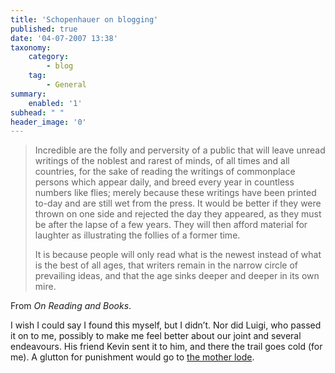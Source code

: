 ```yaml
---
title: 'Schopenhauer on blogging'
published: true
date: '04-07-2007 13:38'
taxonomy:
    category:
        - blog
    tag:
        - General
summary:
    enabled: '1'
subhead: " "
header_image: '0'
---
```


> Incredible are the folly and perversity of a public that will leave unread writings of the noblest and rarest of minds, of all times and all countries, for the sake of reading the writings of commonplace persons which appear daily, and breed every year in countless numbers like flies; merely because these writings have been printed to-day and are still wet from the press. It would be better if they were thrown on one side and rejected the day they appeared, as they must be after the lapse of a few years. They will then afford material for laughter as illustrating the follies of a former time.
>
> It is because people will only read what is the newest instead of what is the best of all ages, that writers remain in the narrow circle of prevailing ideas, and that the age sinks deeper and deeper in its own mire.

From _On Reading and Books_.

I wish I could say I found this myself, but I didn’t. Nor did Luigi, who passed it on to me, possibly to make me feel better about our joint and several endeavours. His friend Kevin sent it to him, and there the trail goes cold (for me). A glutton for punishment would go to [the mother lode](https://web.archive.org/web/20140925221204/http://www2.hn.psu.edu/faculty/jmanis/schopenhauer/Schopenhauer-8.pdf).
